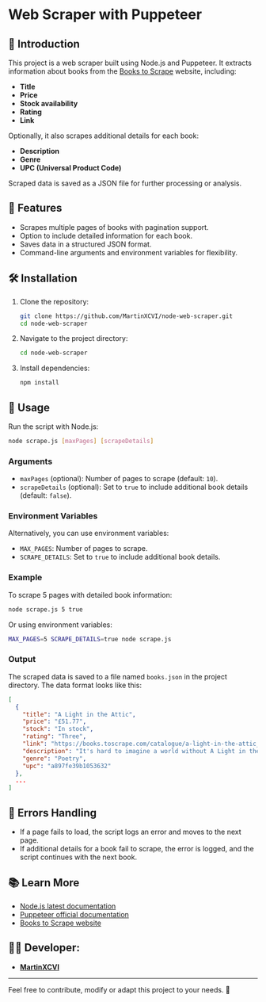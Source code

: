 # Web Scraper with Puppeteer

## 📄 Introduction
This project is a web scraper built using Node.js and Puppeteer. It extracts information about books from the [Books to Scrape](https://books.toscrape.com) website, including:

- **Title**
- **Price**
- **Stock availability**
- **Rating**
- **Link**

Optionally, it also scrapes additional details for each book:

- **Description**
- **Genre**
- **UPC (Universal Product Code)**

Scraped data is saved as a JSON file for further processing or analysis.

## 📑 Features
- Scrapes multiple pages of books with pagination support.
- Option to include detailed information for each book.
- Saves data in a structured JSON format.
- Command-line arguments and environment variables for flexibility.

## 🛠️ Installation
1. Clone the repository:
   ```bash
   git clone https://github.com/MartinXCVI/node-web-scraper.git
   cd node-web-scraper
   ```

2. Navigate to the project directory:
   ```bash
   cd node-web-scraper
   ```
3. Install dependencies:
   ```bash
   npm install
   ```

## 📄 Usage
Run the script with Node.js:

```bash
node scrape.js [maxPages] [scrapeDetails]
```

### Arguments
- `maxPages` (optional): Number of pages to scrape (default: `10`).
- `scrapeDetails` (optional): Set to `true` to include additional book details (default: `false`).

### Environment Variables
Alternatively, you can use environment variables:

- `MAX_PAGES`: Number of pages to scrape.
- `SCRAPE_DETAILS`: Set to `true` to include additional book details.

### Example
To scrape 5 pages with detailed book information:
```bash
node scrape.js 5 true
```

Or using environment variables:
```bash
MAX_PAGES=5 SCRAPE_DETAILS=true node scrape.js
```

### Output
The scraped data is saved to a file named `books.json` in the project directory. The data format looks like this:

```json
[
  {
    "title": "A Light in the Attic",
    "price": "£51.77",
    "stock": "In stock",
    "rating": "Three",
    "link": "https://books.toscrape.com/catalogue/a-light-in-the-attic_1000/index.html",
    "description": "It's hard to imagine a world without A Light in the Attic...",
    "genre": "Poetry",
    "upc": "a897fe39b1053632"
  },
  ...
]
```

## 🚫 Errors Handling
- If a page fails to load, the script logs an error and moves to the next page.
- If additional details for a book fail to scrape, the error is logged, and the script continues with the next book.

## 📚 Learn More
- [Node.js latest documentation](https://nodejs.org/docs/latest/api/)
- [Puppeteer official documentation](https://pptr.dev/category/introduction)
- [Books to Scrape website](https://books.toscrape.com/)

## 🧑‍💻 Developer:

- [**MartinXCVI**](https://github.com/MartinXCVI)

---

Feel free to contribute, modify or adapt this project to your needs. 🤝